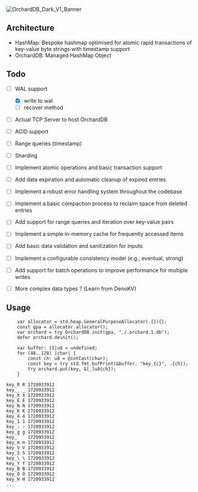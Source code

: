 ![OrchardDB_Dark_V1_Banner](https://github.com/user-attachments/assets/e8132d95-b148-4048-a662-0037e2fea008)

## Architecture

- HashMap: Bespoke hashmap optimised for atomic rapid transactions of key-value byte strings with timestamp support
- OrchardDB: Managed HashMap Object

## Todo

- [ ] WAL support
  - [X] write to wal
  - [ ] recover method
- [ ] Actual TCP Server to host OrchardDB
- [ ] ACID support
- [ ] Range queries (timestamp)
- [ ] Sharding
- [ ] Implement atomic operations and basic transaction support
- [ ] Add data expiration and automatic cleanup of expired entries
- [ ] Implement a robust error handling system throughout the codebase
- [ ] Implement a basic compaction process to reclaim space from deleted entries
- [ ] Add support for range queries and iteration over key-value pairs
- [ ] Implement a simple in-memory cache for frequently accessed items
- [ ] Add basic data validation and sanitization for inputs
- [ ] Implement a configurable consistency model (e.g., eventual, strong)
- [ ] Add support for batch operations to improve performance for multiple writes
- [ ] More complex data types ? (Learn from DenoKV)


## Usage

```
    var allocator = std.heap.GeneralPurposeAllocator(.{}){};
    const gpa = allocator.allocator();
    var orchard = try OrchardDB.init(gpa, "./.orchard.1.db");
    defer orchard.deinit();

    var buffer: [5]u8 = undefined;
    for (48..128) |char| {
        const ch: u8 = @intCast(char);
        const key = try std.fmt.bufPrint(&buffer, "key_{c}", .{ch});
        try orchard.put(key, &[_]u8{ch});
    }

```

```
key_R R 1720933912
key__ _ 1720933912
key_X X 1720933912
key_E E 1720933912
key_N N 1720933912
key_K K 1720933912
key_4 4 1720933912
key_1 1 1720933912
key_: : 1720933912
key_g g 1720933912
key_` ` 1720933912
key_m m 1720933912
key_V V 1720933912
key_S S 1720933912
key_\ \ 1720933912
key_Y Y 1720933912
key_B B 1720933912
key_O O 1720933912
key_H H 1720933912
...

```

